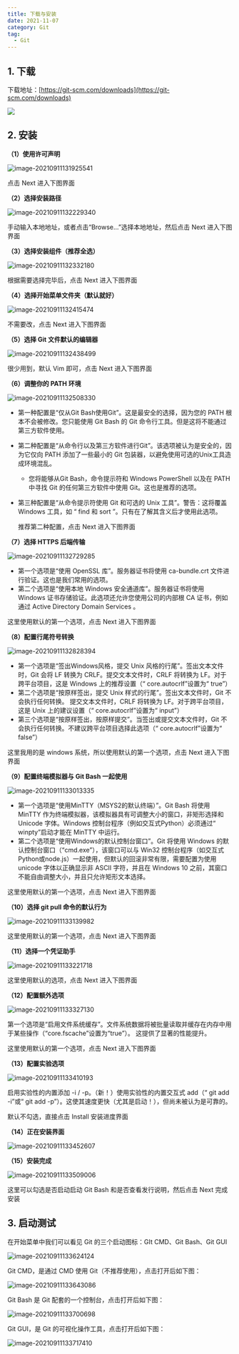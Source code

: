 ```yaml
---
title: 下载与安装
date: 2021-11-07
category: Git
tag:
  - Git
---
```


## 1. 下载

下载地址：[https://git-scm.com/downloads](https://git-scm.com/downloads)

![](https://pet-hkw.oss-cn-shenzhen.aliyuncs.com/image/new_blog_system/tools/image-20210911131746871.png)

## 2. 安装

**（1）使用许可声明**

![image-20210911131925541](https://pet-hkw.oss-cn-shenzhen.aliyuncs.com/image/new_blog_system/tools/image-20210911131925541.png)

点击 Next 进入下图界面

**（2）选择安装路径**

![image-20210911132229340](https://pet-hkw.oss-cn-shenzhen.aliyuncs.com/image/new_blog_system/tools/image-20210911132229340.png)

手动输入本地地址，或者点击“Browse...”选择本地地址，然后点击 Next 进入下图界面

**（3）选择安装组件（推荐全选）**

![image-20210911132332180](https://pet-hkw.oss-cn-shenzhen.aliyuncs.com/image/new_blog_system/tools/image-20210911132332180.png)

根据需要选择完毕后，点击 Next 进入下图界面

**（4）选择开始菜单文件夹（默认就好）**

![image-20210911132415474](https://pet-hkw.oss-cn-shenzhen.aliyuncs.com/image/new_blog_system/tools/image-20210911132415474.png)

不需要改，点击 Next 进入下图界面

**（5）选择 Git 文件默认的编辑器**

![image-20210911132438499](https://pet-hkw.oss-cn-shenzhen.aliyuncs.com/image/new_blog_system/tools/image-20210911132438499.png)

很少用到，默认 Vim 即可，点击 Next 进入下图界面

**（6）调整你的 PATH 环境**

![image-20210911132508330](https://pet-hkw.oss-cn-shenzhen.aliyuncs.com/image/new_blog_system/tools/image-20210911132508330.png)

- 第一种配置是“仅从Git Bash使用Git”。这是最安全的选择，因为您的 PATH 根本不会被修改。您只能使用 Git Bash 的 Git 命令行工具。但是这将不能通过第三方软件使用。

- 第二种配置是“从命令行以及第三方软件进行Git”。该选项被认为是安全的，因为它仅向 PATH 添加了一些最小的 Git 包装器，以避免使用可选的Unix工具造成环境混乱。

  - 您将能够从Git Bash，命令提示符和 Windows PowerShell 以及在 PATH 中寻找 Git 的任何第三方软件中使用 Git。这也是推荐的选项。

- 第三种配置是“从命令提示符使用 Git 和可选的 Unix 工具”。警告：这将覆盖 Windows 工具，如 “ find 和 sort ”。只有在了解其含义后才使用此选项。

  

  推荐第二种配置，点击 Next 进入下图界面

**（7）选择 HTTPS 后端传输**

![image-20210911132729285](https://pet-hkw.oss-cn-shenzhen.aliyuncs.com/image/new_blog_system/tools/image-20210911132729285.png)

- 第一个选项是“使用 OpenSSL 库”。服务器证书将使用 ca-bundle.crt 文件进行验证。这也是我们常用的选项。
- 第二个选项是“使用本地 Windows 安全通道库”。服务器证书将使用 Windows 证书存储验证。此选项还允许您使用公司的内部根 CA 证书，例如通过 Active Directory Domain Services 。

这里使用默认的第一个选项，点击 Next 进入下图界面

**（8）配置行尾符号转换**

![image-20210911132828394](https://pet-hkw.oss-cn-shenzhen.aliyuncs.com/image/new_blog_system/tools/image-20210911132828394.png)

- 第一个选项是“签出Windows风格，提交 Unix 风格的行尾”。签出文本文件时，Git 会将 LF 转换为 CRLF。提交文本文件时，CRLF 将转换为 LF。对于跨平台项目，这是 Windows 上的推荐设置（“ core.autocrlf”设置为“ true”）
- 第二个选项是“按原样签出，提交 Unix 样式的行尾”。签出文本文件时，Git 不会执行任何转换。 提交文本文件时，CRLF 将转换为 LF。对于跨平台项目，这是 Unix 上的建议设置（“ core.autocrlf”设置为“ input”）
- 第三个选项是“按原样签出，按原样提交”。当签出或提交文本文件时，Git 不会执行任何转换。不建议跨平台项目选择此选项（“ core.autocrlf”设置为“ false”）

这里我用的是 windows 系统，所以使用默认的第一个选项，点击 Next 进入下图界面

**（9）配置终端模拟器与 Git Bash 一起使用**

![image-20210911133013335](https://pet-hkw.oss-cn-shenzhen.aliyuncs.com/image/new_blog_system/tools/image-20210911133013335.png)

- 第一个选项是“使用MinTTY（MSYS2的默认终端）”。Git Bash 将使用 MinTTY 作为终端模拟器，该模拟器具有可调整大小的窗口，非矩形选择和 Unicode 字体。Windows 控制台程序（例如交互式Python）必须通过“ winpty”启动才能在 MinTTY 中运行。
- 第二个选项是“使用Windows的默认控制台窗口”。Git 将使用 Windows 的默认控制台窗口（“cmd.exe”），该窗口可以与 Win32 控制台程序（如交互式Python或node.js）一起使用，但默认的回滚非常有限，需要配置为使用 unicode 字体以正确显示非 ASCII 字符，并且在 Windows 10 之前，其窗口不能自由调整大小，并且只允许矩形文本选择。

这里使用默认的第一个选项，点击 Next 进入下图界面

**（10）选择 git pull 命令的默认行为**

![image-20210911133139982](https://pet-hkw.oss-cn-shenzhen.aliyuncs.com/image/new_blog_system/tools/image-20210911133139982.png)

这里使用默认的第一个选项，点击 Next 进入下图界面

**（11）选择一个凭证助手**

![image-20210911133221718](https://pet-hkw.oss-cn-shenzhen.aliyuncs.com/image/new_blog_system/tools/image-20210911133221718.png)

这里使用默认的选项，点击 Next 进入下图界面

**（12）配置额外选项**

![image-20210911133327130](https://pet-hkw.oss-cn-shenzhen.aliyuncs.com/image/new_blog_system/tools/image-20210911133327130.png)

第一个选项是“启用文件系统缓存”。文件系统数据将被批量读取并缓存在内存中用于某些操作（“core.fscache”设置为“true”）。 这提供了显著的性能提升。

这里使用默认的第一个选项，点击 Next 进入下图界面

**（13）配置实验选项**

![image-20210911133410193](https://pet-hkw.oss-cn-shenzhen.aliyuncs.com/image/new_blog_system/tools/image-20210911133410193.png)

启用实验性的内置添加 -i / -p。（新！）使用实验性的内置交互式 add（“ git add -i”或“ git add -p”）。这使其速度更快（尤其是启动！），但尚未被认为是可靠的。

默认不勾选，直接点击 Install 安装进度界面

**（14）正在安装界面**

![image-20210911133452607](https://pet-hkw.oss-cn-shenzhen.aliyuncs.com/image/new_blog_system/tools/image-20210911133452607.png)

**（15）安装完成**

![image-20210911133509006](https://pet-hkw.oss-cn-shenzhen.aliyuncs.com/image/new_blog_system/tools/image-20210911133509006.png)

这里可以勾选是否启动启动 Git Bash 和是否查看发行说明，然后点击 Next 完成安装

## 3. 启动测试

在开始菜单中我们可以看见 Git 的三个启动图标：GIt CMD、Git Bash、Git GUI

![image-20210911133624124](https://pet-hkw.oss-cn-shenzhen.aliyuncs.com/image/new_blog_system/tools/image-20210911133624124.png)

Git CMD，是通过 CMD 使用 Git（不推荐使用），点击打开后如下图：

![image-20210911133643086](https://pet-hkw.oss-cn-shenzhen.aliyuncs.com/image/new_blog_system/tools/image-20210911133643086.png)

Git Bash 是 Git 配套的一个控制台，点击打开后如下图：

![image-20210911133700698](https://pet-hkw.oss-cn-shenzhen.aliyuncs.com/image/new_blog_system/tools/image-20210911133700698.png)

Git GUI，是 Git 的可视化操作工具，点击打开后如下图：

![image-20210911133717410](https://pet-hkw.oss-cn-shenzhen.aliyuncs.com/image/new_blog_system/tools/image-20210911133717410.png)